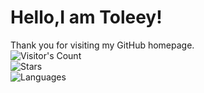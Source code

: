 # Hello,I am Toleey!
Thank you for visiting my GitHub homepage.  
<img src="https://profile-counter.glitch.me/Toleey/count.svg" alt="Visitor's Count" />   
![Stars](https://github-readme-stats.vercel.app/api?username=Toleey&include_all_commits=true&hide_border=true&theme=react)   
![Languages](https://github-readme-stats.vercel.app/api/top-langs/?username=Toleey&&show_icons=true&hide_border=true&theme=react&layout=compact&langs_count=8&exclude_repo=wxGo)   
